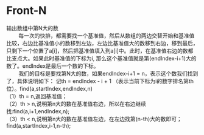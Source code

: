 # Front-N
输出数组中第N大的数</br>
&emsp;&emsp;&nbsp;每一次的快排，都需要找一个基准值，然后从数组的两边交替开始和基准值比较，右边比基准值小的数移到左边，左边比基准值大的数移到右边，移到最后，只剩下一个位置了a[i]，然后把基准值填入到a[i]中。此时，在基准值右边的数都比支点大。如果此时基准值的下标为i, 那么这个基准值就是第(endIndex-i+1)大的数了。endIndex是最后一个数的下标。</br>
&emsp;&emsp;&nbsp;我们的目标是要找第N大的数，如果endIndex-i+1 = n，表示这个数我们找到了，具体说明如下：
记th = endIndex - i + 1 （表示当前下标为i的数字排名第th位）。find(a,startIndex,endIndex,n)</br>
（1）th = n,返回基准值；</br>
（2）th > n,说明第n大的数在基准值右边，所以在右边继续找:find(a,i+1,endIndex,n);</br>
（3）th < n,说明第n大的数在基准值左边，在左边找第(n-th)大的数即可；find(a,startIndex,i-1,n-th);</br>
